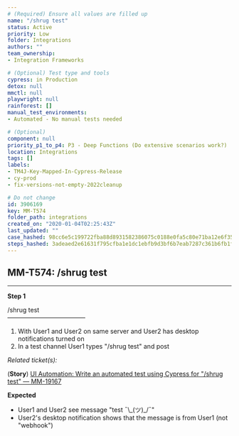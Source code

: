 ```yaml
---
# (Required) Ensure all values are filled up
name: "/shrug test"
status: Active
priority: Low
folder: Integrations
authors: ""
team_ownership: 
- Integration Frameworks

# (Optional) Test type and tools
cypress: in Production
detox: null
mmctl: null
playwright: null
rainforest: []
manual_test_environments: 
- Automated - No manual tests needed

# (Optional)
component: null
priority_p1_to_p4: P3 - Deep Functions (Do extensive scenarios work?)
location: Integrations
tags: []
labels: 
- TM4J-Key-Mapped-In-Cypress-Release
- cy-prod
- fix-versions-not-empty-2022cleanup

# Do not change
id: 3906169
key: MM-T574
folder_path: integrations
created_on: "2020-01-04T02:25:43Z"
last_updated: ""
case_hashed: 98cc6e5c199722fba88d8931582386075c0188e0fa5c80e71ba12e6f3579f4249ea4aa0d0ad6c5be5295ef9394107162
steps_hashed: 3adeaed2e61631f795cfba1e1dc1ebfb9d3bf6b7eab7287c361b6fb1f67cbbf74ece09d32bac7d4922d2032d72bcd0b2
---
```


## MM-T574: /shrug test

---

**Step 1**

/shrug test\
–––––––––––––––––––––––––

1. With User1 and User2 on same server and User2 has desktop notifications turned on
2. In a test channel User1 types "/shrug test" and post

_Related ticket(s):_

(**Story**) [UI Automation: Write an automated test using Cypress for "/shrug test" — MM-19167](https://mattermost.atlassian.net/browse/MM-)

**Expected**

- User1 and User2 see message "test ¯\\\_(ツ)\_/¯"
- User2's desktop notification shows that the message is from User1 (not "webhook")
